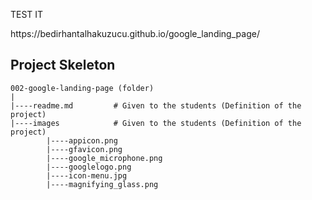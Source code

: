 <p>TEST IT</p>
https://bedirhantalhakuzucu.github.io/google_landing_page/



## Project Skeleton 

```
002-google-landing-page (folder)
|
|----readme.md         # Given to the students (Definition of the project)          
|----images            # Given to the students (Definition of the project)   
        |----appicon.png   
        |----gfavicon.png
		|----google_microphone.png
		|----googlelogo.png
		|----icon-menu.jpg
		|----magnifying_glass.png
```
